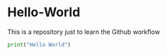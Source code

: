 # Hello-World
This is a repository just to learn the Github workflow

```Python 
print("Hello World")
```


